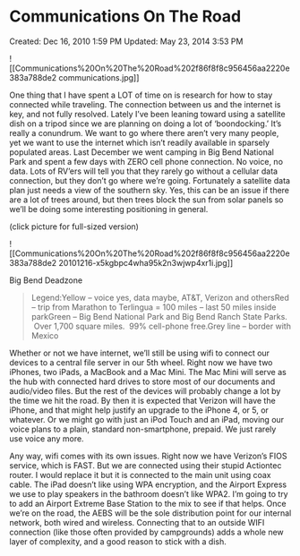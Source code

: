 # Communications On The Road

Created: Dec 16, 2010 1:59 PM
Updated: May 23, 2014 3:53 PM

![[Communications%20On%20The%20Road%202f86f8f8c956456aa2220e383a788de2 communications.jpg]]

One thing that I have spent a LOT of time on is research for how to stay connected while traveling. The connection between us and the internet is key, and not fully resolved. Lately I’ve been leaning toward using a satellite dish on a tripod since we are planning on doing a lot of ‘boondocking.’ It’s really a conundrum. We want to go where there aren’t very many people, yet we want to use the internet which isn’t readily available in sparsely populated areas. Last December we went camping in Big Bend National Park and spent a few days with ZERO cell phone connection. No voice, no data. Lots of RV’ers will tell you that they rarely go without a cellular data connection, but they don’t go where we’re going. Fortunately a satellite data plan just needs a view of the southern sky. Yes, this can be an issue if there are a lot of trees around, but then trees block the sun from solar panels so we’ll be doing some interesting positioning in general.

(click picture for full-sized version)

![[Communications%20On%20The%20Road%202f86f8f8c956456aa2220e383a788de2 20101216-x5kgbpc4wha95k2n3wjwp4xr1i.jpg]]

Big Bend Deadzone

> Legend:Yellow – voice yes, data maybe, AT&T, Verizon and othersRed – trip from Marathon to Terlingua = 100 miles – last 50 miles inside parkGreen – Big Bend National Park and Big Bend Ranch State Parks.  Over 1,700 square miles.  99% cell-phone free.Grey line – border with Mexico

Whether or not we have internet, we’ll still be using wifi to connect our devices to a central file server in our 5th wheel. Right now we have two iPhones, two iPads, a MacBook and a Mac Mini. The Mac Mini will serve as the hub with connected hard drives to store most of our documents and audio/video files. But the rest of the devices will probably change a lot by the time we hit the road. By then it is expected that Verizon will have the iPhone, and that might help justify an upgrade to the iPhone 4, or 5, or whatever. Or we might go with just an iPod Touch and an iPad, moving our voice plans to a plain, standard non-smartphone, prepaid. We just rarely use voice any more.

Any way, wifi comes with its own issues. Right now we have Verizon’s FIOS service, which is FAST. But we are connected using their stupid Actiontec router. I would replace it but it is connected to the main unit using coax cable. The iPad doesn’t like using WPA encryption, and the Airport Express we use to play speakers in the bathroom doesn’t like WPA2. I’m going to try to add an Airport Extreme Base Station to the mix to see if that helps. Once we’re on the road, the AEBS will be the sole distribution point for our internal network, both wired and wireless. Connecting that to an outside WIFI connection (like those often provided by campgrounds) adds a whole new layer of complexity, and a good reason to stick with a dish.